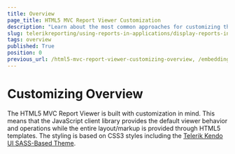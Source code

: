 ```yaml
---
title: Overview
page_title: HTML5 MVC Report Viewer Customization
description: "Learn about the most common approaches for customizing the appearance and behavior of the HTML5 MVC Report Viewer in Telerik Reporting."
slug: telerikreporting/using-reports-in-applications/display-reports-in-applications/web-application/html5-asp.net-mvc-report-viewer/customizing/overview
tags: overview
published: True
position: 0
previous_url: /html5-mvc-report-viewer-customizing-overview, /embedding-reports/display-reports-in-applications/web-application/html5-asp.net-mvc-report-viewer/customizing/
---
```


# Customizing Overview

The HTML5 MVC Report Viewer is built with customization in mind. This means that the JavaScript client library provides the default viewer behavior and operations while the entire layout/markup is provided through HTML5 templates. The styling is based on CSS3 styles including the [Telerik Kendo UI SASS-Based Theme](https://docs.telerik.com/kendo-ui/styles-and-layout/sass-themes/overview). 
